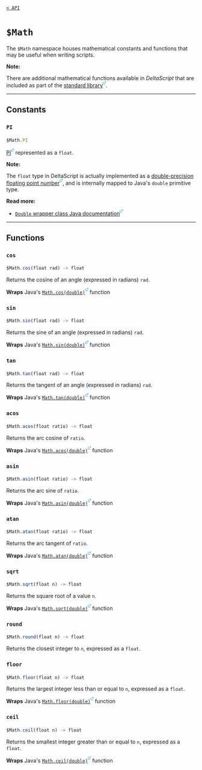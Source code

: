[`< API`](README.md)

# `$Math`

The `$Math` namespace houses mathematical constants and functions that may be useful when writing scripts.

**Note:**

There are additional mathematical functions available in *DeltaScript* that are included as part of the [standard library![](./assets/external.png)](https://github.com/jbunke/deltascript/blob/master/docs/std-lib.md).

---

## Constants

### `PI`
```js
$Math.PI
```
[Pi![](./assets/external.png)](https://en.wikipedia.org/wiki/Pi) represented as a `float`.

**Note:**

The `float` type in DeltaScript is actually implemented as a [double-precision floating point number![](./assets/external.png)](https://en.wikipedia.org/wiki/Double-precision_floating-point_format), and is internally mapped to Java's `double` primitive type.

**Read more:**

* [`Double` wrapper class Java documentation![](./assets/external.png)](https://docs.oracle.com/javase/8/docs/api/java/lang/Double.html)

---

## Functions

### `cos`
```js
$Math.cos(float rad) -> float
```
Returns the cosine of an angle (expressed in radians) `rad`.

**Wraps** Java's [`Math.cos(double)`![](./assets/external.png)](https://docs.oracle.com/javase/8/docs/api/java/lang/Math.html#cos-double-) function

### `sin`
```js
$Math.sin(float rad) -> float
```
Returns the sine of an angle (expressed in radians) `rad`.

**Wraps** Java's [`Math.sin(double)`![](./assets/external.png)](https://docs.oracle.com/javase/8/docs/api/java/lang/Math.html#sin-double-) function

### `tan`
```js
$Math.tan(float rad) -> float
```
Returns the tangent of an angle (expressed in radians) `rad`.

**Wraps** Java's [`Math.tan(double)`![](./assets/external.png)](https://docs.oracle.com/javase/8/docs/api/java/lang/Math.html#tan-double-) function

### `acos`
```js
$Math.acos(float ratio) -> float
```
Returns the arc cosine of `ratio`.

**Wraps** Java's [`Math.acos(double)`![](./assets/external.png)](https://docs.oracle.com/javase/8/docs/api/java/lang/Math.html#acos-double-) function

### `asin`
```js
$Math.asin(float ratio) -> float
```
Returns the arc sine of `ratio`.

**Wraps** Java's [`Math.asin(double)`![](./assets/external.png)](https://docs.oracle.com/javase/8/docs/api/java/lang/Math.html#asin-double-) function

### `atan`
```js
$Math.atan(float ratio) -> float
```
Returns the arc tangent of `ratio`.

**Wraps** Java's [`Math.atan(double)`![](./assets/external.png)](https://docs.oracle.com/javase/8/docs/api/java/lang/Math.html#atan-double-) function

### `sqrt`
```js
$Math.sqrt(float n) -> float
```
Returns the square root of a value `n`.

**Wraps** Java's [`Math.sqrt(double)`![](./assets/external.png)](https://docs.oracle.com/javase/8/docs/api/java/lang/Math.html#sqrt-double-) function

### `round`
```js
$Math.round(float n) -> float
```
Returns the closest integer to `n`, expressed as a `float`.

### `floor`
```js
$Math.floor(float n) -> float
```
Returns the largest integer less than or equal to `n`, expressed as a `float`.

**Wraps** Java's [`Math.floor(double)`![](./assets/external.png)](https://docs.oracle.com/javase/8/docs/api/java/lang/Math.html#floor-double-) function

### `ceil`
```js
$Math.ceil(float n) -> float
```
Returns the smallest integer greater than or equal to `n`, expressed as a `float`.

**Wraps** Java's [`Math.ceil(double)`![](./assets/external.png)](https://docs.oracle.com/javase/8/docs/api/java/lang/Math.html#ceil-double-) function
